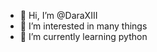 - 👋 Hi, I’m @DaraXIII
- 👀 I’m interested in many things
- 🌱 I’m currently learning python

<!---
DaraXIII/DaraXIII is a ✨ special ✨ repository because its `README.md` (this file) appears on your GitHub profile.
You can click the Preview link to take a look at your changes.
--->
